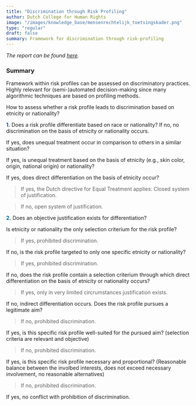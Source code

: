 ```yaml
---
title: "Discrimination through Risk Profiling"
author: Dutch College for Human Rights
image: "/images/knowledge_base/mensenrechtelijk_toetsingskader.png"
type: "regular"
draft: false
summary: Framework for discrimination through risk-profiling
---
```


*The report can be found <a href="https://www.rijksoverheid.nl/documenten/rapporten/2021/11/30/discriminatie-door-risicoprofielen--mensenrechtelijk-toetsingskader" target="_blank">here</a>.*

### Summary
Framework within risk profiles can be assessed on discriminatory practices. Highly relevant for (semi-)automated decision-making since many algorithmic techniques are based on profiling methods. 

How to assess whether a risk profile leads to discrimination based on etnicity or nationality?

<span style="color:#005aa7; font-weight: bold;">1.</span> Does a risk profile differentiate based on race or nationality? If no, no discrimination on the basis of etnicity or nationality occurs.

If yes, does unequal treatment occur in comparison to others in a similar situation?

If yes, is unequal treatment based on the basis of etnicity (e.g., skin color, origin, national origin) or nationality?

If yes, does direct differentiation on the basis of etnicity occur?

> If yes, the Dutch directive for Equal Treatment applies: Closed system of justification.

> If no, open system of justification.

<span style="color:#005aa7; font-weight: bold;">2.</span> Does an objective justification exists for differentiation? 

Is etnicity or nationality the only selection criterium for the risk profile?

> If yes, prohibited discrimination.

If no, is the risk profile targeted to only one specific etnicity or nationality?

> If yes, prohibited discrimination.

If no, does the risk profile contain a selection criterium through which direct differentiation on the basis of etnicity or nationality occurs?

> If yes, only in very limited circrumstances justification exists.

If no, indirect differentiation occurs. Does the risk profile pursues a legitimate aim?

> If no, prohibited discrimination.

If yes, is this specific risk profile well-suited for the pursued aim? (selection criteria are relevant and objective)

> If no, prohibited discrimination.

If yes, is this specific risk profile necessary and proportional? (Reasonable balance between the involbed interests, does not exceed necessary involvement, no reasonable alternatives)

> If no, prohibited discrimination.

If yes, no conflict with prohibition of discrimination.